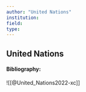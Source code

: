 ```yaml
---
author: "United Nations"
institution:
field:
type:
---
```


## United Nations
#### Bibliography:

![[@United_Nations2022-xc]]